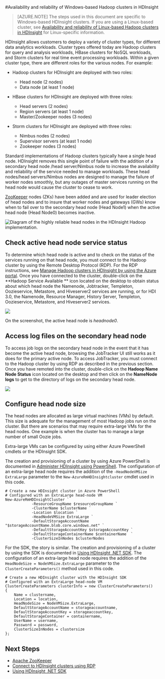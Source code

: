 <properties
	pageTitle="Availability of Hadoop clusters in HDInsight | Microsoft Azure"
	description="HDInsight deploys highly available and reliable clusters with an addtional head node."
	services="hdinsight"
	tags="azure-portal"
	editor="cgronlun"
	manager="jhubbard"
	authors="mumian"
	documentationCenter=""/>

<tags
	ms.service="hdinsight"
	ms.workload="big-data"
	ms.tgt_pltfrm="na"
	ms.devlang="multiple"
	ms.topic="article"
	ms.date="10/21/2016"
	ms.author="jgao"/>


#Availability and reliability of Windows-based Hadoop clusters in HDInsight


>[AZURE.NOTE] The steps used in this document are specific to Windows-based HDInsight clusters. If you are using a Linux-based cluster, see [Availability and reliability of Linux-based Hadoop clusters in HDInsight](hdinsight-high-availability-linux.md) for Linux-specific information.

HDInsight allows customers to deploy a variety of cluster types, for different data analytics workloads. Cluster types offered today are Hadoop clusters for query and analysis workloads, HBase clusters for NoSQL workloads, and Storm clusters for real time event processing workloads. Within a given cluster type, there are different roles for the various nodes. For example:



- Hadoop clusters for HDInsight are deployed with two roles:
	- Head node (2 nodes)
	- Data node (at least 1 node)

- HBase clusters for HDInsight are deployed with three roles:
	- Head servers (2 nodes)
	- Region servers (at least 1 node)
	- Master/Zookeeper nodes (3 nodes)

- Storm clusters for HDInsight are deployed with three roles:
	- Nimbus nodes (2 nodes)
	- Supervisor servers (at least 1 node)
	- Zookeeper nodes (3 nodes)

Standard implementations of Hadoop clusters typically have a single head node. HDInsight removes this single point of failure with the addition of a secondary head node /head server/Nimbus node to increase the availability and reliability of the service needed to manage workloads. These head  nodes/head servers/Nimbus nodes are designed to manage the failure of worker nodes smoothly, but any outages of master services running on the head node would cause the cluster to cease to work.


[ZooKeeper](http://zookeeper.apache.org/ ) nodes (ZKs) have been added and are used for leader election of head nodes and to insure that worker nodes and gateways (GWs) know when to fail over to the secondary head node (Head Node1) when the active head node (Head Node0) becomes inactive.

![Diagram of the highly reliable head nodes in the HDInsight Hadoop implementation.](./media/hdinsight-high-availability/hadoop.high.availability.architecture.diagram.png)




## Check active head node service status
To determine which head node is active and to check on the status of the services running on that head node, you must connect to the Hadoop cluster by using the Remote Desktop Protocol (RDP). For the RDP instructions, see [Manage Hadoop clusters in HDInsight by using the Azure portal](hdinsight-administer-use-management-portal.md#connect-to-hdinsight-clusters-by-using-rdp). Once you have connected to the cluster, double-click on the **Hadoop Service Available ** icon located on the desktop to obtain status about which head node the Namenode, Jobtracker, Templeton, Oozieservice, Metastore, and Hiveserver2 services are running, or for HDI 3.0, the Namenode, Resource Manager, History Server, Templeton, Oozieservice, Metastore, and Hiveserver2 services.

![](./media/hdinsight-high-availability/Hadoop.Service.Availability.Status.png)

On the screenshot, the active head node is *headnode0*.

## Access log files on the secondary head node

To access job logs on the secondary head node in the event that it has become the active head node, browsing the JobTracker UI still works as it does for the primary active node. To access JobTracker, you must connect to the Hadoop cluster by using RDP as described in the previous section. Once you have remoted into the cluster, double-click on the **Hadoop Name Node Status** icon located on the desktop and then click on the **NameNode logs** to get to the directory of logs on the secondary head node.

![](./media/hdinsight-high-availability/Hadoop.Head.Node.Log.Files.png)


## Configure head node size
The head nodes are allocated as large virtual machines (VMs) by default. This size is adequate for the management of most Hadoop jobs run on the cluster. But there are scenarios that may require extra-large VMs for the head nodes. One example is when the cluster has to manage a large number of small Oozie jobs.

Extra-large VMs can be configured by using either Azure PowerShell cmdlets or the HDInsight SDK.

The creation and provisioning of a cluster by using Azure PowerShell is documented in [Administer HDInsight using PowerShell](hdinsight-administer-use-powershell.md). The configuration of an extra-large head node requires the addition of the `-HeadNodeVMSize ExtraLarge` parameter to the `New-AzureRmHDInsightcluster` cmdlet used in this code.

    # Create a new HDInsight cluster in Azure PowerShell
	# Configured with an ExtraLarge head-node VM
    New-AzureRmHDInsightCluster `
				-ResourceGroupName $resourceGroupName `
				-ClusterName $clusterName ` 
				-Location $location `
				-HeadNodeVMSize ExtraLarge `
				-DefaultStorageAccountName "$storageAccountName.blob.core.windows.net" `
				-DefaultStorageAccountKey $storageAccountKey `
				-DefaultStorageContainerName $containerName  `
				-ClusterSizeInNodes $clusterNodes

For the SDK, the story is similar. The creation and provisioning of a cluster by using the SDK is documented in [Using HDInsight .NET SDK](hdinsight-provision-clusters.md#sdk). The configuration of an extra-large head node requires the addition of the `HeadNodeSize = NodeVMSize.ExtraLarge` parameter to the `ClusterCreateParameters()` method used in this code.

    # Create a new HDInsight cluster with the HDInsight SDK
	# Configured with an ExtraLarge head-node VM
    ClusterCreateParameters clusterInfo = new ClusterCreateParameters()
    {
		Name = clustername,
		Location = location,
		HeadNodeSize = NodeVMSize.ExtraLarge,
		DefaultStorageAccountName = storageaccountname,
		DefaultStorageAccountKey = storageaccountkey,
		DefaultStorageContainer = containername,
		UserName = username,
		Password = password,
		ClusterSizeInNodes = clustersize
    };


## Next Steps

- [Apache ZooKeeper](http://zookeeper.apache.org/ )
- [Connect to HDInsight clusters using RDP](hdinsight-administer-use-management-portal.md#rdp)
- [Using HDInsight .NET SDK](hdinsight-provision-clusters.md#sdk)
